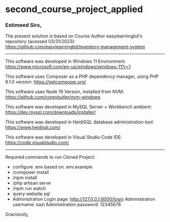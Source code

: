 # second_course_project_applied

### Estimeed Sirs,

The present solution is based on Course Author easylearningbd's repository (acessed 03/31/2023):
https://github.com/easylearningbd/inventory-management-system

------------

This software was developed in Windows 11 Environment:
https://www.microsoft.com/en-us/windows/windows-11?r=1

This software uses Composer as a PHP dependency manager, using PHP 8.1.0 version:
https://getcomposer.org/

This software uses Node 19 Version, installed from NVM:
https://github.com/coreybutler/nvm-windows

This software was developed in MySQL Server + Workbench ambient:
https://dev.mysql.com/downloads/installer/

This software was developed in HeidiSQL database administration tool:
https://www.heidisql.com/

This software was developed in Visual Studio Code IDE:
https://code.visualstudio.com/

------------

Required commands to run Cloned Project:

- configure .env based on .env.example
- /composer install
- /npm install
- /php artisan serve
- /npm run watch
- query website.sql
- Administration 
	Login page: http://127.0.0.1:8000/login
	Administration username: kazi
	Administration password: 12345678

Graciously,

